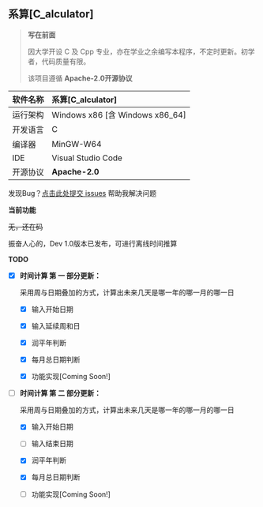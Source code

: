 ## 系算[C_alculator]

> **写在前面**
>
> 因大学开设 C 及 Cpp 专业，亦在学业之余编写本程序，不定时更新。初学者，代码质量有限。
>
> 该项目遵循 **Apache-2.0开源协议**



| 软件名称 | 系算[C_alculator]               |
| -------- | :------------------------------ |
| 运行架构 | Windows x86 [含 Windows x86_64] |
| 开发语言 | C                               |
| 编译器   | MinGW-W64                       |
| IDE      | Visual Studio Code              |
| 开源协议 | **Apache-2.0**                  |



发现Bug？[点击此处提交 issues](/issues) 帮助我解决问题



**当前功能**

~~无，还在码~~

振奋人心的，Dev 1.0版本已发布，可进行离线时间推算

**TODO**

- [x] **时间计算 第 一 部分更新：**

  采用周与日期叠加的方式，计算出未来几天是哪一年的哪一月的哪一日

  - [x] 输入开始日期
  - [x] 输入延续周和日

  - [x] 润平年判断
  - [x] 每月总日期判断
  - [x] 功能实现[Coming Soon!]

- [ ] **时间计算 第 二 部分更新：**

  采用周与日期叠加的方式，计算出未来几天是哪一年的哪一月的哪一日

  - [x] 输入开始日期
  - [ ] 输入结束日期

  - [x] 润平年判断
  - [x] 每月总日期判断
  - [ ] 功能实现[Coming Soon!]